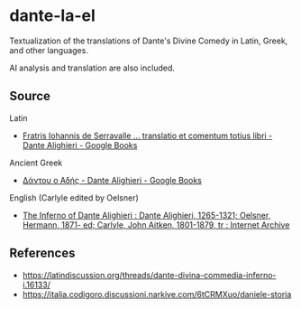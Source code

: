 # dante-la-el

Textualization of the translations of Dante's Divine Comedy in Latin, Greek, and other languages.

AI analysis and translation are also included.

## Source

Latin

* [Fratris Iohannis de Serravalle ... translatio et comentum totius libri - Dante Alighieri - Google Books](https://books.google.com/books?id=rt8_AQAAMAAJ)

Ancient Greek

* [Δάντου ο Αδής - Dante Alighieri - Google Books](https://books.google.gr/books?id=iMAFAAAAQAAJ)

English (Carlyle edited by Oelsner)

* [The Inferno of Dante Alighieri : Dante Alighieri, 1265-1321; Oelsner, Hermann, 1871- ed; Carlyle, John Aitken, 1801-1879, tr : Internet Archive](https://archive.org/details/infernoofdanteal00dantrich)

## References

* https://latindiscussion.org/threads/dante-divina-commedia-inferno-i.16133/
* https://italia.codigoro.discussioni.narkive.com/6tCRMXuo/daniele-storia

